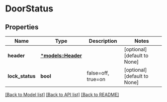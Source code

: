 # DoorStatus

## Properties
Name | Type | Description | Notes
------------ | ------------- | ------------- | -------------
**header** | [***models::Header**](Header.md) |  | [optional] [default to None]
**lock_status** | **bool** | false=off, true=on | [optional] [default to None]

[[Back to Model list]](../README.md#documentation-for-models) [[Back to API list]](../README.md#documentation-for-api-endpoints) [[Back to README]](../README.md)


